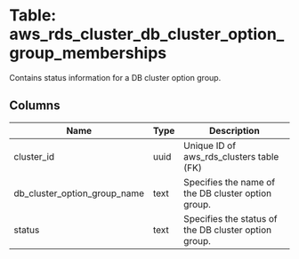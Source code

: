 
# Table: aws_rds_cluster_db_cluster_option_group_memberships
Contains status information for a DB cluster option group. 
## Columns
| Name        | Type           | Description  |
| ------------- | ------------- | -----  |
|cluster_id|uuid|Unique ID of aws_rds_clusters table (FK)|
|db_cluster_option_group_name|text|Specifies the name of the DB cluster option group.|
|status|text|Specifies the status of the DB cluster option group.|

